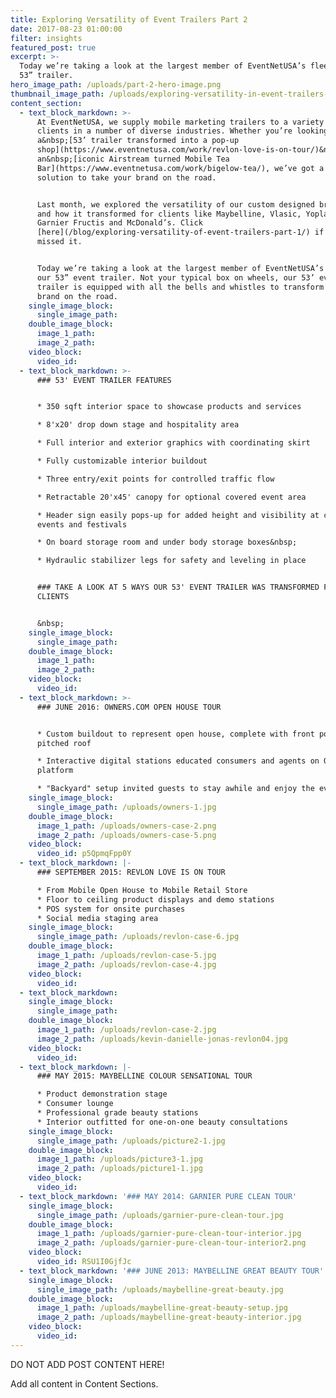 ```yaml
---
title: Exploring Versatility of Event Trailers Part 2
date: 2017-08-23 01:00:00
filter: insights
featured_post: true
excerpt: >-
  Today we’re taking a look at the largest member of EventNetUSA’s fleet, our
  53” trailer.
hero_image_path: /uploads/part-2-hero-image.png
thumbnail_image_path: /uploads/exploring-versatility-in-event-trailers-part-1-thumbnail.png
content_section:
  - text_block_markdown: >-
      At EventNetUSA, we supply mobile marketing trailers to a variety of
      clients in a number of diverse industries. Whether you’re looking for
      a&nbsp;[53’ trailer transformed into a pop-up
      shop](https://www.eventnetusa.com/work/revlon-love-is-on-tour/)&nbsp;or
      an&nbsp;[iconic Airstream turned Mobile Tea
      Bar](https://www.eventnetusa.com/work/bigelow-tea/), we’ve got a mobile
      solution to take your brand on the road.


      Last month, we explored the versatility of our custom designed brand bar
      and how it transformed for clients like Maybelline, Vlasic, Yoplait,
      Garnier Fructis and McDonald’s. Click
      [here](/blog/exploring-versatility-of-event-trailers-part-1/) if you
      missed it.


      Today we’re taking a look at the largest member of EventNetUSA’s fleet,
      our 53” event trailer. Not your typical box on wheels, our 53’ event
      trailer is equipped with all the bells and whistles to transform for any
      brand on the road.
    single_image_block:
      single_image_path:
    double_image_block:
      image_1_path:
      image_2_path:
    video_block:
      video_id:
  - text_block_markdown: >-
      ### 53' EVENT TRAILER FEATURES


      * 350 sqft interior space to showcase products and services

      * 8'x20' drop down stage and hospitality area

      * Full interior and exterior graphics with coordinating skirt

      * Fully customizable interior buildout

      * Three entry/exit points for controlled traffic flow

      * Retractable 20'x45' canopy for optional covered event area

      * Header sign easily pops-up for added height and visibility at crowded
      events and festivals

      * On board storage room and under body storage boxes&nbsp;

      * Hydraulic stabilizer legs for safety and leveling in place


      ### TAKE A LOOK AT 5 WAYS OUR 53' EVENT TRAILER WAS TRANSFORMED FOR OUR
      CLIENTS


      &nbsp;
    single_image_block:
      single_image_path:
    double_image_block:
      image_1_path:
      image_2_path:
    video_block:
      video_id:
  - text_block_markdown: >-
      ### JUNE 2016: OWNERS.COM OPEN HOUSE TOUR


      * Custom buildout to represent open house, complete with front porch and
      pitched roof

      * Interactive digital stations educated consumers and agents on Owners.com
      platform

      * "Backyard" setup invited guests to stay awhile and enjoy the event
    single_image_block:
      single_image_path: /uploads/owners-1.jpg
    double_image_block:
      image_1_path: /uploads/owners-case-2.png
      image_2_path: /uploads/owners-case-5.png
    video_block:
      video_id: p5QpmqFpp0Y
  - text_block_markdown: |-
      ### SEPTEMBER 2015: REVLON LOVE IS ON TOUR

      * From Mobile Open House to Mobile Retail Store
      * Floor to ceiling product displays and demo stations
      * POS system for onsite purchases
      * Social media staging area
    single_image_block:
      single_image_path: /uploads/revlon-case-6.jpg
    double_image_block:
      image_1_path: /uploads/revlon-case-5.jpg
      image_2_path: /uploads/revlon-case-4.jpg
    video_block:
      video_id:
  - text_block_markdown:
    single_image_block:
      single_image_path:
    double_image_block:
      image_1_path: /uploads/revlon-case-2.jpg
      image_2_path: /uploads/kevin-danielle-jonas-revlon04.jpg
    video_block:
      video_id:
  - text_block_markdown: |-
      ### MAY 2015: MAYBELLINE COLOUR SENSATIONAL TOUR

      * Product demonstration stage
      * Consumer lounge
      * Professional grade beauty stations
      * Interior outfitted for one-on-one beauty consultations
    single_image_block:
      single_image_path: /uploads/picture2-1.jpg
    double_image_block:
      image_1_path: /uploads/picture3-1.jpg
      image_2_path: /uploads/picture1-1.jpg
    video_block:
      video_id:
  - text_block_markdown: '### MAY 2014: GARNIER PURE CLEAN TOUR'
    single_image_block:
      single_image_path: /uploads/garnier-pure-clean-tour.jpg
    double_image_block:
      image_1_path: /uploads/garnier-pure-clean-tour-interior.jpg
      image_2_path: /uploads/garnier-pure-clean-tour-interior2.png
    video_block:
      video_id: RSU1I0GjfJc
  - text_block_markdown: '### JUNE 2013: MAYBELLINE GREAT BEAUTY TOUR'
    single_image_block:
      single_image_path: /uploads/maybelline-great-beauty.jpg
    double_image_block:
      image_1_path: /uploads/maybelline-great-beauty-setup.jpg
      image_2_path: /uploads/maybelline-great-beauty-interior.jpg
    video_block:
      video_id:
---
```



DO NOT ADD POST CONTENT HERE!

Add all content in Content Sections.